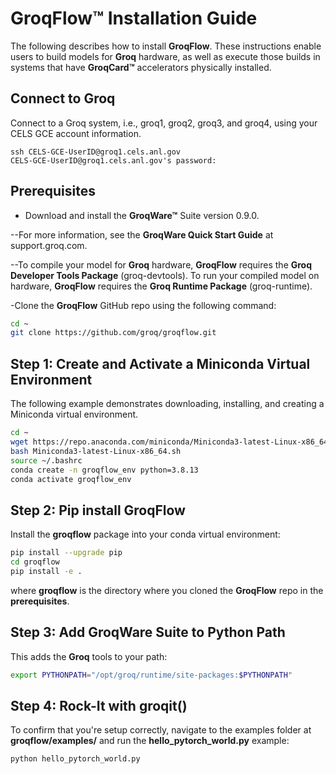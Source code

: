 # GroqFlow™ Installation Guide

The following describes how to install **GroqFlow**. These instructions enable users to build models for **Groq** hardware, as well as execute those builds in systems that have **GroqCard™** accelerators physically installed.

## Connect to Groq

Connect to a Groq system, i.e., groq1, groq2, groq3, and groq4, using your CELS GCE account information.

```console
ssh CELS-GCE-UserID@groq1.cels.anl.gov
CELS-GCE-UserID@groq1.cels.anl.gov's password:
```

## Prerequisites

- Download and install the **GroqWare™** Suite version 0.9.0.

--For more information, see the **GroqWare Quick Start Guide** at support.groq.com.

--To compile your model for **Groq** hardware, **GroqFlow** requires the **Groq Developer Tools Package** (groq-devtools). To run your compiled model on hardware, **GroqFlow** requires the **Groq Runtime Package** (groq-runtime).

-Clone the **GroqFlow** GitHub repo using the following command:

```bash
cd ~
git clone https://github.com/groq/groqflow.git
```

## Step 1: Create and Activate a Miniconda Virtual Environment

The following example demonstrates downloading, installing, and creating a Miniconda virtual environment.

```bash
cd ~
wget https://repo.anaconda.com/miniconda/Miniconda3-latest-Linux-x86_64.sh
bash Miniconda3-latest-Linux-x86_64.sh
source ~/.bashrc
conda create -n groqflow_env python=3.8.13
conda activate groqflow_env
```

## Step 2: Pip install GroqFlow

Install the **groqflow** package into your conda virtual environment:

```bash
pip install --upgrade pip
cd groqflow
pip install -e .
```

where **groqflow** is the directory where you cloned the **GroqFlow** repo in the **prerequisites**.

## Step 3: Add GroqWare Suite to Python Path

This adds the **Groq** tools to your path:

```bash
export PYTHONPATH="/opt/groq/runtime/site-packages:$PYTHONPATH"
```

## Step 4: Rock-It with groqit()

To confirm that you're setup correctly, navigate to the examples folder at **groqflow/examples/** and run the **hello_pytorch_world.py** example:

```bash
python hello_pytorch_world.py
```
